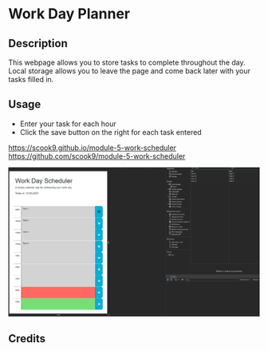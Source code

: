 # Work Day Planner

## Description

This webpage allows you to store tasks to complete throughout the day. Local storage allows you to leave the page and come back later with your tasks filled in.

## Usage

- Enter your task for each hour
- Click the save button on the right for each task entered


https://scook9.github.io/module-5-work-scheduler  
https://github.com/scook9/module-5-work-scheduler

![task list](Assets/capture.png)

## Credits


